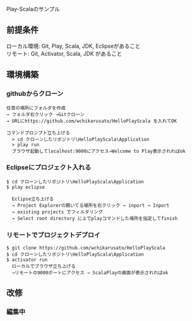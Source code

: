 Play-Scalaのサンプル

## 前提条件
ローカル環境: Git, Play, Scala, JDK, Eclipseがあること  
リモート: Git, Activator, Scala, JDK があること  

## 環境構築
### githubからクローン
```
任意の場所にフォルダを作成
→ フォルダ右クリック →Gitクローン
→ URLにhttps://github.com/wchikarusato/HelloPlayScala を入れてOK

コマンドプロンプト立ち上げる
  > cd クローンしたリポジトリ\HelloPlayScala\Application
  > play run
  ブラウザ起動してlocalhost:9000にアクセス→Welcome to Play表示されればok
```

### Eclipseにプロジェクト入れる
```
$ cd クローンしたリポジトリ\HelloPlayScala\Application
$ play eclipse

  Eclipse立ち上げる
  → Project Explorerの開いてる場所を右クリック → inport → Inport
  → existing projects でフィルタリング
  → Select root directory に上でplayコマンドした場所を指定してfinish
```

### リモートでプロジェクトデプロイ
```
$ git clone https://github.com/wchikarusato/HelloPlayScala
$ cd クローンしたリポジトリ\HelloPlayScala\Application
$ activator run
  ローカルでブラウザ立ち上げる
  →リモートの9000ポートにアクセス → ScalaPlayの画面が表示されればok
```

## 改修
### 編集中
